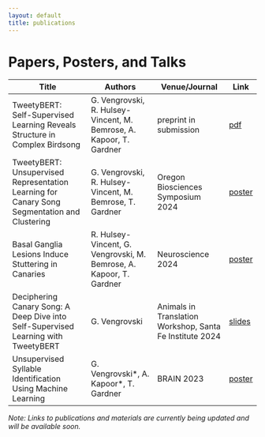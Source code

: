 ```yaml
---
layout: default
title: publications
---
```


# Papers, Posters, and Talks

| Title | Authors | Venue/Journal | Link |
|-------|---------|--------------|------|
| TweetyBERT: Self-Supervised Learning Reveals Structure in Complex Birdsong | G. Vengrovski, R. Hulsey-Vincent, M. Bemrose, A. Kapoor, T. Gardner | preprint in submission | [pdf](#) |
| TweetyBERT: Unsupervised Representation Learning for Canary Song Segmentation and Clustering | G. Vengrovski, R. Hulsey-Vincent, M. Bemrose, T. Gardner | Oregon Biosciences Symposium 2024 | [poster](#) |
| Basal Ganglia Lesions Induce Stuttering in Canaries | R. Hulsey-Vincent, G. Vengrovski, M. Bemrose, A. Kapoor, T. Gardner | Neuroscience 2024 | [poster](#) |
| Deciphering Canary Song: A Deep Dive into Self-Supervised Learning with TweetyBERT | G. Vengrovski | Animals in Translation Workshop, Santa Fe Institute 2024 | [slides](#) |
| Unsupervised Syllable Identification Using Machine Learning | G. Vengrovski*, A. Kapoor*, T. Gardner | BRAIN 2023 | [poster](#) |

*Note: Links to publications and materials are currently being updated and will be available soon.*